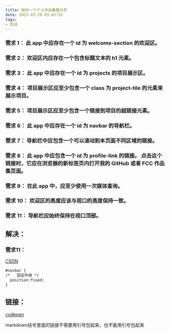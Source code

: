 ```yaml
---
title: 制作一个个人作品集展示页
date: 2021-03-29 03:43:53
tags:
- 实战
---
```


### 需求 1： 此 app 中应存在一个 id 为 welcome-section 的欢迎区。

### 需求 2： 欢迎区内应存在一个包含标题文本的 h1 元素。

### 需求 3： 此 app 中应存在一个 id 为 projects 的项目展示区。

### 需求 4： 项目展示区应至少包含一个 class 为 project-tile 的元素来展示项目。

### 需求 5： 项目展示区应至少包含一个链接到项目的超链接元素。

### 需求 6： 此 app 中应存在一个 id 为 navbar 的导航栏。

### 需求 7： 导航栏中应包含一个可以滚动到本页面不同区域的链接。

### 需求 8： 此 app 中应包含一个 id 为 profile-link 的链接。 点击这个链接时，它应在浏览器的新标签页内打开我的 GitHub 或者 FCC 作品集页面。

### 需求 9： 在此 app 中，应至少使用一次媒体查询。

### 需求 10： 欢迎区的高度应该与视口的高度保持一致。

### 需求 11： 导航栏应始终保持在视口顶部。

## 解决：

### 需求11：

[CSDN](https://blog.csdn.net/Johnny0991/article/details/51778979)

```html
#navbar {
/*   固定作用 */
  position:fixed;
}
```

## 链接：

[codepen](https://codepen.io/Willem_Zhang/pen/QWdEoMv)

markdown括号里面的链接不需要用引号包起来，也不能用引号包起来
